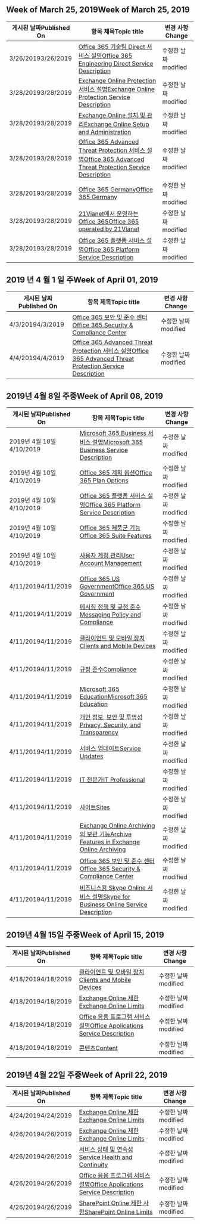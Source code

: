 <!-- This file is generated automatically each week. Changes made to this file will be overwritten.-->




## <a name="week-of-march-25-2019"></a><span data-ttu-id="f9a3c-101">Week of March 25, 2019</span><span class="sxs-lookup"><span data-stu-id="f9a3c-101">Week of March 25, 2019</span></span>


| <span data-ttu-id="f9a3c-102">게시된 날짜</span><span class="sxs-lookup"><span data-stu-id="f9a3c-102">Published On</span></span> |<span data-ttu-id="f9a3c-103">항목 제목</span><span class="sxs-lookup"><span data-stu-id="f9a3c-103">Topic title</span></span> | <span data-ttu-id="f9a3c-104">변경 사항</span><span class="sxs-lookup"><span data-stu-id="f9a3c-104">Change</span></span> |
|------|------------|--------|
| <span data-ttu-id="f9a3c-105">3/26/2019</span><span class="sxs-lookup"><span data-stu-id="f9a3c-105">3/26/2019</span></span> | [<span data-ttu-id="f9a3c-106">Office 365 기술팀 Direct 서비스 설명</span><span class="sxs-lookup"><span data-stu-id="f9a3c-106">Office 365 Engineering Direct Service Description</span></span>](/Office365/ServiceDescriptions/office-365-engineering-direct-service-description) | <span data-ttu-id="f9a3c-107">수정한 날짜</span><span class="sxs-lookup"><span data-stu-id="f9a3c-107">modified</span></span> |
| <span data-ttu-id="f9a3c-108">3/28/2019</span><span class="sxs-lookup"><span data-stu-id="f9a3c-108">3/28/2019</span></span> | [<span data-ttu-id="f9a3c-109">Exchange Online Protection 서비스 설명</span><span class="sxs-lookup"><span data-stu-id="f9a3c-109">Exchange Online Protection Service Description</span></span>](/Office365/ServiceDescriptions/exchange-online-protection-service-description/exchange-online-protection-service-description) | <span data-ttu-id="f9a3c-110">수정한 날짜</span><span class="sxs-lookup"><span data-stu-id="f9a3c-110">modified</span></span> |
| <span data-ttu-id="f9a3c-111">3/28/2019</span><span class="sxs-lookup"><span data-stu-id="f9a3c-111">3/28/2019</span></span> | [<span data-ttu-id="f9a3c-112">Exchange Online 설치 및 관리</span><span class="sxs-lookup"><span data-stu-id="f9a3c-112">Exchange Online Setup and Administration</span></span>](/Office365/ServiceDescriptions/exchange-online-service-description/exchange-online-setup-and-administration) | <span data-ttu-id="f9a3c-113">수정한 날짜</span><span class="sxs-lookup"><span data-stu-id="f9a3c-113">modified</span></span> |
| <span data-ttu-id="f9a3c-114">3/28/2019</span><span class="sxs-lookup"><span data-stu-id="f9a3c-114">3/28/2019</span></span> | [<span data-ttu-id="f9a3c-115">Office 365 Advanced Threat Protection 서비스 설명</span><span class="sxs-lookup"><span data-stu-id="f9a3c-115">Office 365 Advanced Threat Protection Service Description</span></span>](/Office365/ServiceDescriptions/office-365-advanced-threat-protection-service-description) | <span data-ttu-id="f9a3c-116">수정한 날짜</span><span class="sxs-lookup"><span data-stu-id="f9a3c-116">modified</span></span> |
| <span data-ttu-id="f9a3c-117">3/28/2019</span><span class="sxs-lookup"><span data-stu-id="f9a3c-117">3/28/2019</span></span> | [<span data-ttu-id="f9a3c-118">Office 365 Germany</span><span class="sxs-lookup"><span data-stu-id="f9a3c-118">Office 365 Germany</span></span>](/Office365/ServiceDescriptions/office-365-platform-service-description/office-365-germany) | <span data-ttu-id="f9a3c-119">수정한 날짜</span><span class="sxs-lookup"><span data-stu-id="f9a3c-119">modified</span></span> |
| <span data-ttu-id="f9a3c-120">3/28/2019</span><span class="sxs-lookup"><span data-stu-id="f9a3c-120">3/28/2019</span></span> | [<span data-ttu-id="f9a3c-121">21Vianet에서 운영하는 Office 365</span><span class="sxs-lookup"><span data-stu-id="f9a3c-121">Office 365 operated by 21Vianet</span></span>](/Office365/ServiceDescriptions/office-365-platform-service-description/office-365-operated-by-21vianet) | <span data-ttu-id="f9a3c-122">수정한 날짜</span><span class="sxs-lookup"><span data-stu-id="f9a3c-122">modified</span></span> |
| <span data-ttu-id="f9a3c-123">3/28/2019</span><span class="sxs-lookup"><span data-stu-id="f9a3c-123">3/28/2019</span></span> | [<span data-ttu-id="f9a3c-124">Office 365 플랫폼 서비스 설명</span><span class="sxs-lookup"><span data-stu-id="f9a3c-124">Office 365 Platform Service Description</span></span>](/Office365/ServiceDescriptions/office-365-platform-service-description/office-365-platform-service-description) | <span data-ttu-id="f9a3c-125">수정한 날짜</span><span class="sxs-lookup"><span data-stu-id="f9a3c-125">modified</span></span> |


## <a name="week-of-april-01-2019"></a><span data-ttu-id="f9a3c-126">2019 년 4 월 1 일 주</span><span class="sxs-lookup"><span data-stu-id="f9a3c-126">Week of April 01, 2019</span></span>


| <span data-ttu-id="f9a3c-127">게시된 날짜</span><span class="sxs-lookup"><span data-stu-id="f9a3c-127">Published On</span></span> |<span data-ttu-id="f9a3c-128">항목 제목</span><span class="sxs-lookup"><span data-stu-id="f9a3c-128">Topic title</span></span> | <span data-ttu-id="f9a3c-129">변경 사항</span><span class="sxs-lookup"><span data-stu-id="f9a3c-129">Change</span></span> |
|------|------------|--------|
| <span data-ttu-id="f9a3c-130">4/3/2019</span><span class="sxs-lookup"><span data-stu-id="f9a3c-130">4/3/2019</span></span> | [<span data-ttu-id="f9a3c-131">Office 365 보안 및 준수 센터</span><span class="sxs-lookup"><span data-stu-id="f9a3c-131">Office 365 Security & Compliance Center</span></span>](/Office365/ServiceDescriptions/office-365-platform-service-description/office-365-securitycompliance-center) | <span data-ttu-id="f9a3c-132">수정한 날짜</span><span class="sxs-lookup"><span data-stu-id="f9a3c-132">modified</span></span> |
| <span data-ttu-id="f9a3c-133">4/4/2019</span><span class="sxs-lookup"><span data-stu-id="f9a3c-133">4/4/2019</span></span> | [<span data-ttu-id="f9a3c-134">Office 365 Advanced Threat Protection 서비스 설명</span><span class="sxs-lookup"><span data-stu-id="f9a3c-134">Office 365 Advanced Threat Protection Service Description</span></span>](/Office365/ServiceDescriptions/office-365-advanced-threat-protection-service-description) | <span data-ttu-id="f9a3c-135">수정한 날짜</span><span class="sxs-lookup"><span data-stu-id="f9a3c-135">modified</span></span> |


## <a name="week-of-april-08-2019"></a><span data-ttu-id="f9a3c-136">2019년 4월 8일 주중</span><span class="sxs-lookup"><span data-stu-id="f9a3c-136">Week of April 08, 2019</span></span>


| <span data-ttu-id="f9a3c-137">게시된 날짜</span><span class="sxs-lookup"><span data-stu-id="f9a3c-137">Published On</span></span> |<span data-ttu-id="f9a3c-138">항목 제목</span><span class="sxs-lookup"><span data-stu-id="f9a3c-138">Topic title</span></span> | <span data-ttu-id="f9a3c-139">변경 사항</span><span class="sxs-lookup"><span data-stu-id="f9a3c-139">Change</span></span> |
|------|------------|--------|
| <span data-ttu-id="f9a3c-140">2019년 4월 10일</span><span class="sxs-lookup"><span data-stu-id="f9a3c-140">4/10/2019</span></span> | [<span data-ttu-id="f9a3c-141">Microsoft 365 Business 서비스 설명</span><span class="sxs-lookup"><span data-stu-id="f9a3c-141">Microsoft 365 Business Service Description</span></span>](/Office365/ServiceDescriptions/microsoft-365-business-service-description) | <span data-ttu-id="f9a3c-142">수정한 날짜</span><span class="sxs-lookup"><span data-stu-id="f9a3c-142">modified</span></span> |
| <span data-ttu-id="f9a3c-143">2019년 4월 10일</span><span class="sxs-lookup"><span data-stu-id="f9a3c-143">4/10/2019</span></span> | [<span data-ttu-id="f9a3c-144">Office 365 계획 옵션</span><span class="sxs-lookup"><span data-stu-id="f9a3c-144">Office 365 Plan Options</span></span>](/Office365/ServiceDescriptions/office-365-platform-service-description/office-365-plan-options) | <span data-ttu-id="f9a3c-145">수정한 날짜</span><span class="sxs-lookup"><span data-stu-id="f9a3c-145">modified</span></span> |
| <span data-ttu-id="f9a3c-146">2019년 4월 10일</span><span class="sxs-lookup"><span data-stu-id="f9a3c-146">4/10/2019</span></span> | [<span data-ttu-id="f9a3c-147">Office 365 플랫폼 서비스 설명</span><span class="sxs-lookup"><span data-stu-id="f9a3c-147">Office 365 Platform Service Description</span></span>](/Office365/ServiceDescriptions/office-365-platform-service-description/office-365-platform-service-description) | <span data-ttu-id="f9a3c-148">수정한 날짜</span><span class="sxs-lookup"><span data-stu-id="f9a3c-148">modified</span></span> |
| <span data-ttu-id="f9a3c-149">2019년 4월 10일</span><span class="sxs-lookup"><span data-stu-id="f9a3c-149">4/10/2019</span></span> | [<span data-ttu-id="f9a3c-150">Office 365 제품군 기능</span><span class="sxs-lookup"><span data-stu-id="f9a3c-150">Office 365 Suite Features</span></span>](/Office365/ServiceDescriptions/office-365-platform-service-description/office-365-suite-features) | <span data-ttu-id="f9a3c-151">수정한 날짜</span><span class="sxs-lookup"><span data-stu-id="f9a3c-151">modified</span></span> |
| <span data-ttu-id="f9a3c-152">2019년 4월 10일</span><span class="sxs-lookup"><span data-stu-id="f9a3c-152">4/10/2019</span></span> | [<span data-ttu-id="f9a3c-153">사용자 계정 관리</span><span class="sxs-lookup"><span data-stu-id="f9a3c-153">User Account Management</span></span>](/Office365/ServiceDescriptions/office-365-platform-service-description/user-account-management) | <span data-ttu-id="f9a3c-154">수정한 날짜</span><span class="sxs-lookup"><span data-stu-id="f9a3c-154">modified</span></span> |
| <span data-ttu-id="f9a3c-155">4/11/2019</span><span class="sxs-lookup"><span data-stu-id="f9a3c-155">4/11/2019</span></span> | [<span data-ttu-id="f9a3c-156">Office 365 US Government</span><span class="sxs-lookup"><span data-stu-id="f9a3c-156">Office 365 US Government</span></span>](/Office365/ServiceDescriptions/office-365-platform-service-description/office-365-us-government/office-365-us-government) | <span data-ttu-id="f9a3c-157">수정한 날짜</span><span class="sxs-lookup"><span data-stu-id="f9a3c-157">modified</span></span> |
| <span data-ttu-id="f9a3c-158">4/11/2019</span><span class="sxs-lookup"><span data-stu-id="f9a3c-158">4/11/2019</span></span> | [<span data-ttu-id="f9a3c-159">메시징 정책 및 규정 준수</span><span class="sxs-lookup"><span data-stu-id="f9a3c-159">Messaging Policy and Compliance</span></span>](/Office365/ServiceDescriptions/exchange-online-protection-service-description/messaging-policy-and-compliance-servicedesc) | <span data-ttu-id="f9a3c-160">수정한 날짜</span><span class="sxs-lookup"><span data-stu-id="f9a3c-160">modified</span></span> |
| <span data-ttu-id="f9a3c-161">4/11/2019</span><span class="sxs-lookup"><span data-stu-id="f9a3c-161">4/11/2019</span></span> | [<span data-ttu-id="f9a3c-162">클라이언트 및 모바일 장치</span><span class="sxs-lookup"><span data-stu-id="f9a3c-162">Clients and Mobile Devices</span></span>](/Office365/ServiceDescriptions/exchange-online-service-description/clients-and-mobile-devices) | <span data-ttu-id="f9a3c-163">수정한 날짜</span><span class="sxs-lookup"><span data-stu-id="f9a3c-163">modified</span></span> |
| <span data-ttu-id="f9a3c-164">4/11/2019</span><span class="sxs-lookup"><span data-stu-id="f9a3c-164">4/11/2019</span></span> | [<span data-ttu-id="f9a3c-165">규정 준수</span><span class="sxs-lookup"><span data-stu-id="f9a3c-165">Compliance</span></span>](/Office365/ServiceDescriptions/office-365-platform-service-description/compliance-servicedesc) | <span data-ttu-id="f9a3c-166">수정한 날짜</span><span class="sxs-lookup"><span data-stu-id="f9a3c-166">modified</span></span> |
| <span data-ttu-id="f9a3c-167">4/11/2019</span><span class="sxs-lookup"><span data-stu-id="f9a3c-167">4/11/2019</span></span> | [<span data-ttu-id="f9a3c-168">Microsoft 365 Education</span><span class="sxs-lookup"><span data-stu-id="f9a3c-168">Microsoft 365 Education</span></span>](/Office365/ServiceDescriptions/office-365-platform-service-description/microsoft-365-education) | <span data-ttu-id="f9a3c-169">수정한 날짜</span><span class="sxs-lookup"><span data-stu-id="f9a3c-169">modified</span></span> |
| <span data-ttu-id="f9a3c-170">4/11/2019</span><span class="sxs-lookup"><span data-stu-id="f9a3c-170">4/11/2019</span></span> | [<span data-ttu-id="f9a3c-171">개인 정보, 보안 및 투명성</span><span class="sxs-lookup"><span data-stu-id="f9a3c-171">Privacy, Security, and Transparency</span></span>](/Office365/ServiceDescriptions/office-365-platform-service-description/privacy-security-and-transparency) | <span data-ttu-id="f9a3c-172">수정한 날짜</span><span class="sxs-lookup"><span data-stu-id="f9a3c-172">modified</span></span> |
| <span data-ttu-id="f9a3c-173">4/11/2019</span><span class="sxs-lookup"><span data-stu-id="f9a3c-173">4/11/2019</span></span> | [<span data-ttu-id="f9a3c-174">서비스 업데이트</span><span class="sxs-lookup"><span data-stu-id="f9a3c-174">Service Updates</span></span>](/Office365/ServiceDescriptions/office-365-platform-service-description/service-updates) | <span data-ttu-id="f9a3c-175">수정한 날짜</span><span class="sxs-lookup"><span data-stu-id="f9a3c-175">modified</span></span> |
| <span data-ttu-id="f9a3c-176">4/11/2019</span><span class="sxs-lookup"><span data-stu-id="f9a3c-176">4/11/2019</span></span> | [<span data-ttu-id="f9a3c-177">IT 전문가</span><span class="sxs-lookup"><span data-stu-id="f9a3c-177">IT Professional</span></span>](/Office365/ServiceDescriptions/sharepoint-online-service-description/it-professional) | <span data-ttu-id="f9a3c-178">수정한 날짜</span><span class="sxs-lookup"><span data-stu-id="f9a3c-178">modified</span></span> |
| <span data-ttu-id="f9a3c-179">4/11/2019</span><span class="sxs-lookup"><span data-stu-id="f9a3c-179">4/11/2019</span></span> | [<span data-ttu-id="f9a3c-180">사이트</span><span class="sxs-lookup"><span data-stu-id="f9a3c-180">Sites</span></span>](/Office365/ServiceDescriptions/sharepoint-online-service-description/sites-servicedesc) | <span data-ttu-id="f9a3c-181">수정한 날짜</span><span class="sxs-lookup"><span data-stu-id="f9a3c-181">modified</span></span> |
| <span data-ttu-id="f9a3c-182">4/11/2019</span><span class="sxs-lookup"><span data-stu-id="f9a3c-182">4/11/2019</span></span> | [<span data-ttu-id="f9a3c-183">Exchange Online Archiving의 보관 기능</span><span class="sxs-lookup"><span data-stu-id="f9a3c-183">Archive Features in Exchange Online Archiving</span></span>](/Office365/ServiceDescriptions/exchange-online-archiving-service-description/archive-features) | <span data-ttu-id="f9a3c-184">수정한 날짜</span><span class="sxs-lookup"><span data-stu-id="f9a3c-184">modified</span></span> |
| <span data-ttu-id="f9a3c-185">4/11/2019</span><span class="sxs-lookup"><span data-stu-id="f9a3c-185">4/11/2019</span></span> | [<span data-ttu-id="f9a3c-186">Office 365 보안 및 준수 센터</span><span class="sxs-lookup"><span data-stu-id="f9a3c-186">Office 365 Security & Compliance Center</span></span>](/Office365/ServiceDescriptions/office-365-platform-service-description/office-365-securitycompliance-center) | <span data-ttu-id="f9a3c-187">수정한 날짜</span><span class="sxs-lookup"><span data-stu-id="f9a3c-187">modified</span></span> |
| <span data-ttu-id="f9a3c-188">4/11/2019</span><span class="sxs-lookup"><span data-stu-id="f9a3c-188">4/11/2019</span></span> | [<span data-ttu-id="f9a3c-189">비즈니스용 Skype Online 서비스 설명</span><span class="sxs-lookup"><span data-stu-id="f9a3c-189">Skype for Business Online Service Description</span></span>](/Office365/ServiceDescriptions/skype-for-business-online-service-description/skype-for-business-online-service-description) | <span data-ttu-id="f9a3c-190">수정한 날짜</span><span class="sxs-lookup"><span data-stu-id="f9a3c-190">modified</span></span> |


## <a name="week-of-april-15-2019"></a><span data-ttu-id="f9a3c-191">2019년 4월 15일 주중</span><span class="sxs-lookup"><span data-stu-id="f9a3c-191">Week of April 15, 2019</span></span>


| <span data-ttu-id="f9a3c-192">게시된 날짜</span><span class="sxs-lookup"><span data-stu-id="f9a3c-192">Published On</span></span> |<span data-ttu-id="f9a3c-193">항목 제목</span><span class="sxs-lookup"><span data-stu-id="f9a3c-193">Topic title</span></span> | <span data-ttu-id="f9a3c-194">변경 사항</span><span class="sxs-lookup"><span data-stu-id="f9a3c-194">Change</span></span> |
|------|------------|--------|
| <span data-ttu-id="f9a3c-195">4/18/2019</span><span class="sxs-lookup"><span data-stu-id="f9a3c-195">4/18/2019</span></span> | [<span data-ttu-id="f9a3c-196">클라이언트 및 모바일 장치</span><span class="sxs-lookup"><span data-stu-id="f9a3c-196">Clients and Mobile Devices</span></span>](/Office365/ServiceDescriptions/exchange-online-service-description/clients-and-mobile-devices) | <span data-ttu-id="f9a3c-197">수정한 날짜</span><span class="sxs-lookup"><span data-stu-id="f9a3c-197">modified</span></span> |
| <span data-ttu-id="f9a3c-198">4/18/2019</span><span class="sxs-lookup"><span data-stu-id="f9a3c-198">4/18/2019</span></span> | [<span data-ttu-id="f9a3c-199">Exchange Online 제한</span><span class="sxs-lookup"><span data-stu-id="f9a3c-199">Exchange Online Limits</span></span>](/Office365/ServiceDescriptions/exchange-online-service-description/exchange-online-limits) | <span data-ttu-id="f9a3c-200">수정한 날짜</span><span class="sxs-lookup"><span data-stu-id="f9a3c-200">modified</span></span> |
| <span data-ttu-id="f9a3c-201">4/18/2019</span><span class="sxs-lookup"><span data-stu-id="f9a3c-201">4/18/2019</span></span> | [<span data-ttu-id="f9a3c-202">Office 응용 프로그램 서비스 설명</span><span class="sxs-lookup"><span data-stu-id="f9a3c-202">Office Applications Service Description</span></span>](/Office365/ServiceDescriptions/office-applications-service-description/office-applications-service-description) | <span data-ttu-id="f9a3c-203">수정한 날짜</span><span class="sxs-lookup"><span data-stu-id="f9a3c-203">modified</span></span> |
| <span data-ttu-id="f9a3c-204">4/18/2019</span><span class="sxs-lookup"><span data-stu-id="f9a3c-204">4/18/2019</span></span> | [<span data-ttu-id="f9a3c-205">콘텐츠</span><span class="sxs-lookup"><span data-stu-id="f9a3c-205">Content</span></span>](/Office365/ServiceDescriptions/sharepoint-online-service-description/content) | <span data-ttu-id="f9a3c-206">수정한 날짜</span><span class="sxs-lookup"><span data-stu-id="f9a3c-206">modified</span></span> |


## <a name="week-of-april-22-2019"></a><span data-ttu-id="f9a3c-207">2019년 4월 22일 주중</span><span class="sxs-lookup"><span data-stu-id="f9a3c-207">Week of April 22, 2019</span></span>


| <span data-ttu-id="f9a3c-208">게시된 날짜</span><span class="sxs-lookup"><span data-stu-id="f9a3c-208">Published On</span></span> |<span data-ttu-id="f9a3c-209">항목 제목</span><span class="sxs-lookup"><span data-stu-id="f9a3c-209">Topic title</span></span> | <span data-ttu-id="f9a3c-210">변경 사항</span><span class="sxs-lookup"><span data-stu-id="f9a3c-210">Change</span></span> |
|------|------------|--------|
| <span data-ttu-id="f9a3c-211">4/24/2019</span><span class="sxs-lookup"><span data-stu-id="f9a3c-211">4/24/2019</span></span> | [<span data-ttu-id="f9a3c-212">Exchange Online 제한</span><span class="sxs-lookup"><span data-stu-id="f9a3c-212">Exchange Online Limits</span></span>](/Office365/ServiceDescriptions/exchange-online-service-description/exchange-online-limits) | <span data-ttu-id="f9a3c-213">수정한 날짜</span><span class="sxs-lookup"><span data-stu-id="f9a3c-213">modified</span></span> |
| <span data-ttu-id="f9a3c-214">4/26/2019</span><span class="sxs-lookup"><span data-stu-id="f9a3c-214">4/26/2019</span></span> | [<span data-ttu-id="f9a3c-215">Exchange Online 제한</span><span class="sxs-lookup"><span data-stu-id="f9a3c-215">Exchange Online Limits</span></span>](/Office365/ServiceDescriptions/exchange-online-service-description/exchange-online-limits) | <span data-ttu-id="f9a3c-216">수정한 날짜</span><span class="sxs-lookup"><span data-stu-id="f9a3c-216">modified</span></span> |
| <span data-ttu-id="f9a3c-217">4/26/2019</span><span class="sxs-lookup"><span data-stu-id="f9a3c-217">4/26/2019</span></span> | [<span data-ttu-id="f9a3c-218">서비스 상태 및 연속성</span><span class="sxs-lookup"><span data-stu-id="f9a3c-218">Service Health and Continuity</span></span>](/Office365/ServiceDescriptions/office-365-platform-service-description/service-health-and-continuity) | <span data-ttu-id="f9a3c-219">수정한 날짜</span><span class="sxs-lookup"><span data-stu-id="f9a3c-219">modified</span></span> |
| <span data-ttu-id="f9a3c-220">4/26/2019</span><span class="sxs-lookup"><span data-stu-id="f9a3c-220">4/26/2019</span></span> | [<span data-ttu-id="f9a3c-221">Office 응용 프로그램 서비스 설명</span><span class="sxs-lookup"><span data-stu-id="f9a3c-221">Office Applications Service Description</span></span>](/Office365/ServiceDescriptions/office-applications-service-description/office-applications-service-description) | <span data-ttu-id="f9a3c-222">수정한 날짜</span><span class="sxs-lookup"><span data-stu-id="f9a3c-222">modified</span></span> |
| <span data-ttu-id="f9a3c-223">4/26/2019</span><span class="sxs-lookup"><span data-stu-id="f9a3c-223">4/26/2019</span></span> | [<span data-ttu-id="f9a3c-224">SharePoint Online 제한 사항</span><span class="sxs-lookup"><span data-stu-id="f9a3c-224">SharePoint Online Limits</span></span>](/Office365/ServiceDescriptions/sharepoint-online-service-description/sharepoint-online-limits) | <span data-ttu-id="f9a3c-225">수정한 날짜</span><span class="sxs-lookup"><span data-stu-id="f9a3c-225">modified</span></span> |
